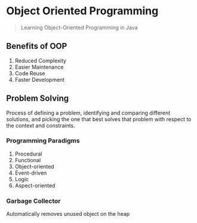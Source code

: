 # Object Oriented Programming 

> Learning Object-Oriented Programming in Java

## Benefits of OOP

1. Reduced Complexity
2. Easier Maintenance
3. Code Reuse
4. Faster Development

## Problem Solving 

Process of defining a problem, identifying and comparing different solutions, 
and picking the one that best solves that problem with respect to the context and constraints.

### Programming Paradigms 

1. Procedural
2. Functional
3. Object-oriented
4. Event-driven
5. Logic
6. Aspect-oriented

### Garbage Collector

Automatically removes unused object on the heap


